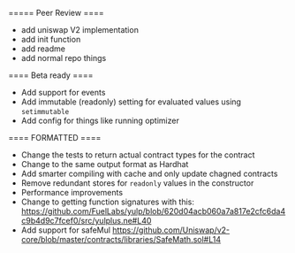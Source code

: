 ===== Peer Review ====

- add uniswap V2 implementation
- add init function
- add readme
- add normal repo things

==== Beta ready ====

- Add support for events
- Add immutable (readonly) setting for evaluated values using `setimmutable`
- Add config for things like running optimizer

==== FORMATTED ====

- Change the tests to return actual contract types for the contract
- Change to the same output format as Hardhat
- Add smarter compiling with cache and only update chagned contracts
- Remove redundant stores for `readonly` values in the constructor
- Performance improvements
- Change to getting function signatures with this: https://github.com/FuelLabs/yulp/blob/620d04acb060a7a817e2cfc6da4c9b4d9c7fcef0/src/yulplus.ne#L40
- Add support for safeMul https://github.com/Uniswap/v2-core/blob/master/contracts/libraries/SafeMath.sol#L14
